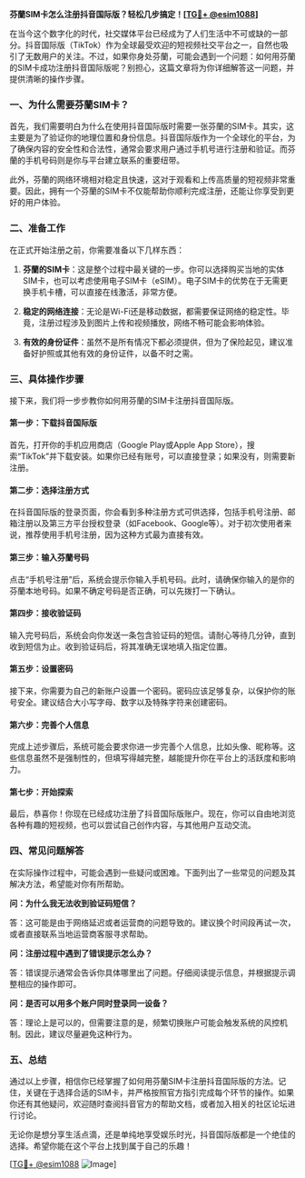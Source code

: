**芬蘭SIM卡怎么注册抖音国际版？轻松几步搞定！[[TG💪+ @esim1088](https://t.me/s/esim1088)]**

在当今这个数字化的时代，社交媒体平台已经成为了人们生活中不可或缺的一部分。抖音国际版（TikTok）作为全球最受欢迎的短视频社交平台之一，自然也吸引了无数用户的关注。不过，如果你身处芬蘭，可能会遇到一个问题：如何用芬蘭的SIM卡成功注册抖音国际版呢？别担心，这篇文章将为你详细解答这一问题，并提供清晰的操作步骤。

### 一、为什么需要芬蘭SIM卡？

首先，我们需要明白为什么在使用抖音国际版时需要一张芬蘭的SIM卡。其实，这主要是为了验证你的地理位置和身份信息。抖音国际版作为一个全球化的平台，为了确保内容的安全性和合法性，通常会要求用户通过手机号进行注册和验证。而芬蘭的手机号码则是你与平台建立联系的重要纽带。

此外，芬蘭的网络环境相对稳定且快速，这对于观看和上传高质量的短视频非常重要。因此，拥有一个芬蘭的SIM卡不仅能帮助你顺利完成注册，还能让你享受到更好的用户体验。

### 二、准备工作

在正式开始注册之前，你需要准备以下几样东西：

1. **芬蘭的SIM卡**：这是整个过程中最关键的一步。你可以选择购买当地的实体SIM卡，也可以考虑使用电子SIM卡（eSIM）。电子SIM卡的优势在于无需更换手机卡槽，可以直接在线激活，非常方便。
   
2. **稳定的网络连接**：无论是Wi-Fi还是移动数据，都需要保证网络的稳定性。毕竟，注册过程涉及到图片上传和视频播放，网络不畅可能会影响体验。

3. **有效的身份证件**：虽然不是所有情况下都必须提供，但为了保险起见，建议准备好护照或其他有效的身份证件，以备不时之需。

### 三、具体操作步骤

接下来，我们将一步步教你如何用芬蘭的SIM卡注册抖音国际版。

#### 第一步：下载抖音国际版

首先，打开你的手机应用商店（Google Play或Apple App Store），搜索“TikTok”并下载安装。如果你已经有账号，可以直接登录；如果没有，则需要新注册。

#### 第二步：选择注册方式

在抖音国际版的登录页面，你会看到多种注册方式可供选择，包括手机号注册、邮箱注册以及第三方平台授权登录（如Facebook、Google等）。对于初次使用者来说，推荐使用手机号注册，因为这种方式最为直接有效。

#### 第三步：输入芬蘭号码

点击“手机号注册”后，系统会提示你输入手机号码。此时，请确保你输入的是你的芬蘭本地号码。如果不确定号码是否正确，可以先拨打一下确认。

#### 第四步：接收验证码

输入完号码后，系统会向你发送一条包含验证码的短信。请耐心等待几分钟，直到收到短信为止。收到验证码后，将其准确无误地填入指定位置。

#### 第五步：设置密码

接下来，你需要为自己的新账户设置一个密码。密码应该足够复杂，以保护你的账号安全。建议结合大小写字母、数字以及特殊字符来创建密码。

#### 第六步：完善个人信息

完成上述步骤后，系统可能会要求你进一步完善个人信息，比如头像、昵称等。这些信息虽然不是强制性的，但填写得越完整，越能提升你在平台上的活跃度和影响力。

#### 第七步：开始探索

最后，恭喜你！你现在已经成功注册了抖音国际版账户。现在，你可以自由地浏览各种有趣的短视频，也可以尝试自己创作内容，与其他用户互动交流。

### 四、常见问题解答

在实际操作过程中，可能会遇到一些疑问或困难。下面列出了一些常见的问题及其解决方法，希望能对你有所帮助。

**问：为什么我无法收到验证码短信？**

答：这可能是由于网络延迟或者运营商的问题导致的。建议换个时间段再试一次，或者直接联系当地运营商客服寻求帮助。

**问：注册过程中遇到了错误提示怎么办？**

答：错误提示通常会告诉你具体哪里出了问题。仔细阅读提示信息，并根据提示调整相应的操作即可。

**问：是否可以用多个账户同时登录同一设备？**

答：理论上是可以的，但需要注意的是，频繁切换账户可能会触发系统的风控机制。因此，建议尽量避免这种行为。

### 五、总结

通过以上步骤，相信你已经掌握了如何用芬蘭SIM卡注册抖音国际版的方法。记住，关键在于选择合适的SIM卡，并严格按照官方指引完成每个环节的操作。如果你还有其他疑问，欢迎随时查阅抖音官方的帮助文档，或者加入相关的社区论坛进行讨论。

无论你是想分享生活点滴，还是单纯地享受娱乐时光，抖音国际版都是一个绝佳的选择。希望你能在这个平台上找到属于自己的乐趣！

[[TG💪+ @esim1088](https://t.me/s/esim1088) ![Image](https://i.postimg.cc/4NQfJmqS/Snipaste-2025-05-13-00-14-12.png)]